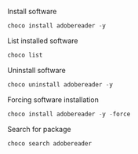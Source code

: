 Install software
```powershell
choco install adobereader -y
```
List installed software
```powershell
choco list
```
Uninstall software
```powershell
choco uninstall adobereader -y
```
Forcing software installation
```powershell
choco install adobereader -y -force
```
Search for package
```powershell
choco search adobereader
```
